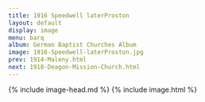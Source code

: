 ```yaml
---
title: 1916 Speedwell laterProston
layout: default
display: image
menu: barq
album: German Baptist Churches Album
image: 1916-Speedwell-laterProston.jpg
prev: 1914-Maleny.html
next: 1918-Deagon-Mission-Church.html
---
```

{% include image-head.md %}
{% include image.html %}